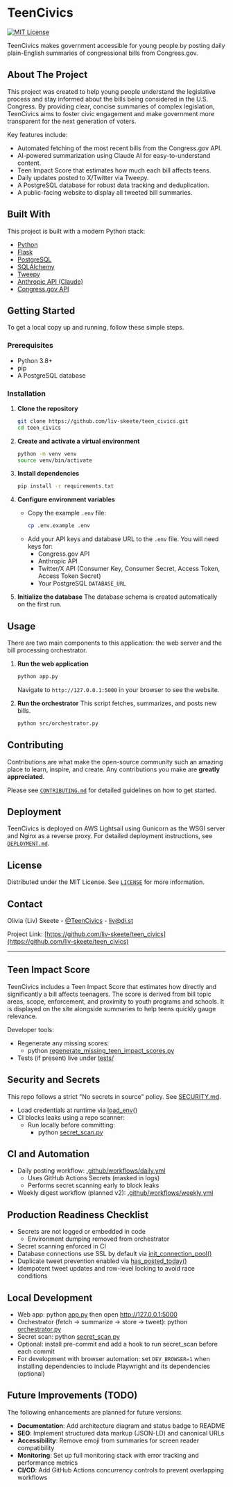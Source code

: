 # TeenCivics

[![MIT License](https://img.shields.io/badge/License-MIT-yellow.svg)](https://opensource.org/licenses/MIT)

TeenCivics makes government accessible for young people by posting daily plain-English summaries of congressional bills from Congress.gov.

## About The Project

This project was created to help young people understand the legislative process and stay informed about the bills being considered in the U.S. Congress. By providing clear, concise summaries of complex legislation, TeenCivics aims to foster civic engagement and make government more transparent for the next generation of voters.

Key features include:
- Automated fetching of the most recent bills from the Congress.gov API.
- AI-powered summarization using Claude AI for easy-to-understand content.
- Teen Impact Score that estimates how much each bill affects teens.
- Daily updates posted to X/Twitter via Tweepy.
- A PostgreSQL database for robust data tracking and deduplication.
- A public-facing website to display all tweeted bill summaries.

## Built With

This project is built with a modern Python stack:

*   [Python](https://www.python.org/)
*   [Flask](https://flask.palletsprojects.com/)
*   [PostgreSQL](https://www.postgresql.org/)
*   [SQLAlchemy](https://www.sqlalchemy.org/)
*   [Tweepy](https://www.tweepy.org/)
*   [Anthropic API (Claude)](https://www.anthropic.com/)
*   [Congress.gov API](https://api.congress.gov/)

## Getting Started

To get a local copy up and running, follow these simple steps.

### Prerequisites

*   Python 3.8+
*   pip
*   A PostgreSQL database

### Installation

1.  **Clone the repository**
    ```sh
    git clone https://github.com/liv-skeete/teen_civics.git
    cd teen_civics
    ```
2.  **Create and activate a virtual environment**
    ```sh
    python -m venv venv
    source venv/bin/activate
    ```
3.  **Install dependencies**
    ```sh
    pip install -r requirements.txt
    ```
4.  **Configure environment variables**
    -   Copy the example `.env` file:
        ```sh
        cp .env.example .env
        ```
    -   Add your API keys and database URL to the `.env` file. You will need keys for:
        *   Congress.gov API
        *   Anthropic API
        *   Twitter/X API (Consumer Key, Consumer Secret, Access Token, Access Token Secret)
        *   Your PostgreSQL `DATABASE_URL`

5.  **Initialize the database**
    The database schema is created automatically on the first run.

## Usage

There are two main components to this application: the web server and the bill processing orchestrator.

1.  **Run the web application**
    ```sh
    python app.py
    ```
    Navigate to `http://127.0.0.1:5000` in your browser to see the website.

2.  **Run the orchestrator**
    This script fetches, summarizes, and posts new bills.
    ```sh
    python src/orchestrator.py
    ```

## Contributing

Contributions are what make the open-source community such an amazing place to learn, inspire, and create. Any contributions you make are **greatly appreciated**.

Please see [`CONTRIBUTING.md`](CONTRIBUTING.md:1) for detailed guidelines on how to get started.

## Deployment

TeenCivics is deployed on AWS Lightsail using Gunicorn as the WSGI server and Nginx as a reverse proxy. For detailed deployment instructions, see [`DEPLOYMENT.md`](DEPLOYMENT.md:1).

## License

Distributed under the MIT License. See [`LICENSE`](LICENSE:1) for more information.

## Contact

Olivia (Liv) Skeete - [@TeenCivics](https://twitter.com/TeenCivics) - liv@di.st

Project Link: [https://github.com/liv-skeete/teen_civics](https://github.com/liv-skeete/teen_civics)

---

## Teen Impact Score

TeenCivics includes a Teen Impact Score that estimates how directly and significantly a bill affects teenagers. The score is derived from bill topic areas, scope, enforcement, and proximity to youth programs and schools. It is displayed on the site alongside summaries to help teens quickly gauge relevance.

Developer tools:
- Regenerate any missing scores:
  - python [regenerate_missing_teen_impact_scores.py](regenerate_missing_teen_impact_scores.py:1)
- Tests (if present) live under [tests/](tests)

## Security and Secrets

This repo follows a strict "No secrets in source" policy. See [SECURITY.md](SECURITY.md).

- Load credentials at runtime via [load_env()](src/load_env.py:9)
- CI blocks leaks using a repo scanner:
  - Run locally before committing:
    - python [secret_scan.py](scripts/secret_scan.py:1)

## CI and Automation

- Daily posting workflow: [.github/workflows/daily.yml](.github/workflows/daily.yml:1)
  - Uses GitHub Actions Secrets (masked in logs)
  - Performs secret scanning early to block leaks
- Weekly digest workflow (planned v2): [.github/workflows/weekly.yml](.github/workflows/weekly.yml:1)

## Production Readiness Checklist

- Secrets are not logged or embedded in code
  - Environment dumping removed from orchestrator
- Secret scanning enforced in CI
- Database connections use SSL by default via [init_connection_pool()](src/database/connection.py:50)
- Duplicate tweet prevention enabled via [has_posted_today()](src/database/db.py:95)
- Idempotent tweet updates and row-level locking to avoid race conditions

## Local Development

- Web app: python [app.py](app.py:1) then open http://127.0.0.1:5000
- Orchestrator (fetch → summarize → store → tweet): python [orchestrator.py](src/orchestrator.py:1)
- Secret scan: python [secret_scan.py](scripts/secret_scan.py:1)
- Optional: install pre-commit and add a hook to run secret_scan before each commit
- For development with browser automation: set `DEV_BROWSER=1` when installing dependencies to include Playwright and its dependencies (optional)

## Future Improvements (TODO)

The following enhancements are planned for future versions:

- **Documentation**: Add architecture diagram and status badge to README
- **SEO**: Implement structured data markup (JSON-LD) and canonical URLs
- **Accessibility**: Remove emoji from summaries for screen reader compatibility
- **Monitoring**: Set up full monitoring stack with error tracking and performance metrics
- **CI/CD**: Add GitHub Actions concurrency controls to prevent overlapping workflows